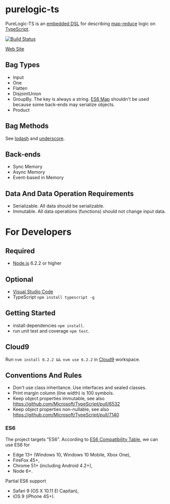 # purelogic-ts

PureLogic-TS is an 
[embedded DSL](https://en.wikipedia.org/wiki/Domain-specific_language#Usage_patterns) for describing
[map-reduce](https://en.wikipedia.org/wiki/MapReduce) logic on 
[TypeScript](http://www.typescriptlang.org/).

[![Build Status](https://travis-ci.org/sergey-shandar/purelogic-ts.svg?branch=master)](https://travis-ci.org/sergey-shandar/purelogic-ts)

[Web Site](http://sergey-shandar.github.io/purelogic-ts)

## Bag Types

- Input
- One
- Flatten
- DisjointUnion
- GroupBy. The key is always a string. [ES6 Map](https://tc39.github.io/ecma262/#sec-map-objects) shouldn't be used because some back-ends may serialize objects.
- Product

## Bag Methods

See [lodash](https://lodash.com/docs) and [underscore](http://underscorejs.org/).

## Back-ends

- Sync Memory
- Async Memory
- Event-based in Memory

## Data And Data Operation Requirements

- Serializable. All data should be serializable.
- Immutable. All data operations (functions) should not change input data.

# For Developers

## Required

- [Node.js](https://nodejs.org/en/) 6.2.2 or higher

## Optional

- [Visual Studio Code](https://www.visualstudio.com/products/code-vs)
- TypeScript `npm install typescript -g`

## Getting Started

- install dependencies `npm install`.
- run unit test and coverage `npm test`.

## Cloud9

Run `nvm install 6.2.2 && nvm use 6.2.2` in [Cloud9](https://c9.io) workspace.

## Conventions And Rules

- Don't use class inheritance. Use interfaces and sealed classes.
- Print margin column (line width) is 100 symbols. 
- Keep object properties immutable, see also https://github.com/Microsoft/TypeScript/pull/6532
- Keep object properties non-nullable, see also https://github.com/Microsoft/TypeScript/pull/7140

### ES6

The project targets "ES6". According to [ES6 Compatibility Table](http://kangax.github.io/compat-table/es6/), we can use ES6 for
- Edge 13+ (Windows 10, Windows 10 Mobile, Xbox One),
- FireFox 45+,
- Chrome 51+ (including Android 4.2+),
- Node 6+.

Partial ES6 support
- Safari 9 (OS X 10.11 El Capitan),
- iOS 9 (iPhone 4S+).
